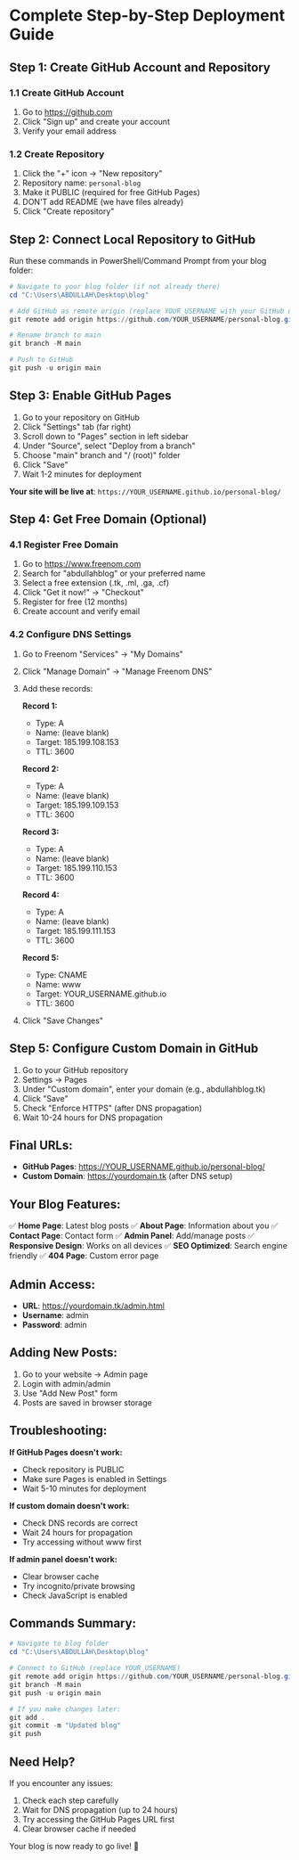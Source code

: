 # Complete Step-by-Step Deployment Guide

## Step 1: Create GitHub Account and Repository

### 1.1 Create GitHub Account
1. Go to https://github.com
2. Click "Sign up" and create your account
3. Verify your email address

### 1.2 Create Repository
1. Click the "+" icon → "New repository"
2. Repository name: `personal-blog`
3. Make it PUBLIC (required for free GitHub Pages)
4. DON'T add README (we have files already)
5. Click "Create repository"

## Step 2: Connect Local Repository to GitHub

Run these commands in PowerShell/Command Prompt from your blog folder:

```powershell
# Navigate to your blog folder (if not already there)
cd "C:\Users\ABDULLAH\Desktop\blog"

# Add GitHub as remote origin (replace YOUR_USERNAME with your GitHub username)
git remote add origin https://github.com/YOUR_USERNAME/personal-blog.git

# Rename branch to main
git branch -M main

# Push to GitHub
git push -u origin main
```

## Step 3: Enable GitHub Pages

1. Go to your repository on GitHub
2. Click "Settings" tab (far right)
3. Scroll down to "Pages" section in left sidebar
4. Under "Source", select "Deploy from a branch"
5. Choose "main" branch and "/ (root)" folder
6. Click "Save"
7. Wait 1-2 minutes for deployment

**Your site will be live at**: `https://YOUR_USERNAME.github.io/personal-blog/`

## Step 4: Get Free Domain (Optional)

### 4.1 Register Free Domain
1. Go to https://www.freenom.com
2. Search for "abdullahblog" or your preferred name
3. Select a free extension (.tk, .ml, .ga, .cf)
4. Click "Get it now!" → "Checkout"
5. Register for free (12 months)
6. Create account and verify email

### 4.2 Configure DNS Settings
1. Go to Freenom "Services" → "My Domains"
2. Click "Manage Domain" → "Manage Freenom DNS"
3. Add these records:

   **Record 1:**
   - Type: A
   - Name: (leave blank)
   - Target: 185.199.108.153
   - TTL: 3600

   **Record 2:**
   - Type: A
   - Name: (leave blank)
   - Target: 185.199.109.153
   - TTL: 3600

   **Record 3:**
   - Type: A
   - Name: (leave blank)
   - Target: 185.199.110.153
   - TTL: 3600

   **Record 4:**
   - Type: A
   - Name: (leave blank)
   - Target: 185.199.111.153
   - TTL: 3600

   **Record 5:**
   - Type: CNAME
   - Name: www
   - Target: YOUR_USERNAME.github.io
   - TTL: 3600

4. Click "Save Changes"

## Step 5: Configure Custom Domain in GitHub

1. Go to your GitHub repository
2. Settings → Pages
3. Under "Custom domain", enter your domain (e.g., abdullahblog.tk)
4. Click "Save"
5. Check "Enforce HTTPS" (after DNS propagation)
6. Wait 10-24 hours for DNS propagation

## Final URLs:

- **GitHub Pages**: https://YOUR_USERNAME.github.io/personal-blog/
- **Custom Domain**: https://yourdomain.tk (after DNS setup)

## Your Blog Features:

✅ **Home Page**: Latest blog posts
✅ **About Page**: Information about you
✅ **Contact Page**: Contact form
✅ **Admin Panel**: Add/manage posts
✅ **Responsive Design**: Works on all devices
✅ **SEO Optimized**: Search engine friendly
✅ **404 Page**: Custom error page

## Admin Access:
- **URL**: https://yourdomain.tk/admin.html
- **Username**: admin
- **Password**: admin

## Adding New Posts:
1. Go to your website → Admin page
2. Login with admin/admin
3. Use "Add New Post" form
4. Posts are saved in browser storage

## Troubleshooting:

**If GitHub Pages doesn't work:**
- Check repository is PUBLIC
- Make sure Pages is enabled in Settings
- Wait 5-10 minutes for deployment

**If custom domain doesn't work:**
- Check DNS records are correct
- Wait 24 hours for propagation
- Try accessing without www first

**If admin panel doesn't work:**
- Clear browser cache
- Try incognito/private browsing
- Check JavaScript is enabled

## Commands Summary:

```powershell
# Navigate to blog folder
cd "C:\Users\ABDULLAH\Desktop\blog"

# Connect to GitHub (replace YOUR_USERNAME)
git remote add origin https://github.com/YOUR_USERNAME/personal-blog.git
git branch -M main
git push -u origin main

# If you make changes later:
git add .
git commit -m "Updated blog"
git push
```

## Need Help?

If you encounter any issues:
1. Check each step carefully
2. Wait for DNS propagation (up to 24 hours)
3. Try accessing the GitHub Pages URL first
4. Clear browser cache if needed

Your blog is now ready to go live! 🚀


